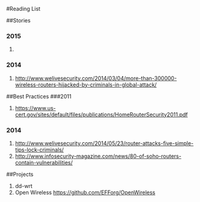 #Reading List 

##Stories 
### 2015 
1. 
### 2014 
1. http://www.welivesecurity.com/2014/03/04/more-than-300000-wireless-routers-hijacked-by-criminals-in-global-attack/

##Best Practices 
###2011 
1. https://www.us-cert.gov/sites/default/files/publications/HomeRouterSecurity2011.pdf
### 2014 
1. http://www.welivesecurity.com/2014/05/23/router-attacks-five-simple-tips-lock-criminals/
2. http://www.infosecurity-magazine.com/news/80-of-soho-routers-contain-vulnerabilities/

##Projects 
1.  dd-wrt 
2.  Open Wireless https://github.com/EFForg/OpenWireless
